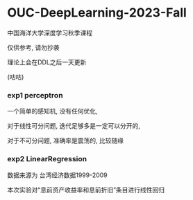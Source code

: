 # OUC-DeepLearning-2023-Fall

中国海洋大学深度学习秋季课程

仅供参考, 请勿抄袭

理论上会在DDL之后一天更新

(咕咕)

### exp1 perceptron

一个简单的感知机, 没有任何优化, 

对于线性可分问题, 迭代足够多是一定可以分开的,

对于不可分问题, 准确率是震荡的, 比较随缘

### exp2 LinearRegression

数据来源为 台湾经济数据1999-2009

[台湾经济数据1999-2009]: https://archive.ics.uci.edu/dataset/572/taiwanese+bankruptcy+prediction

本次实验对“息前资产收益率和息前折旧”条目进行线性回归